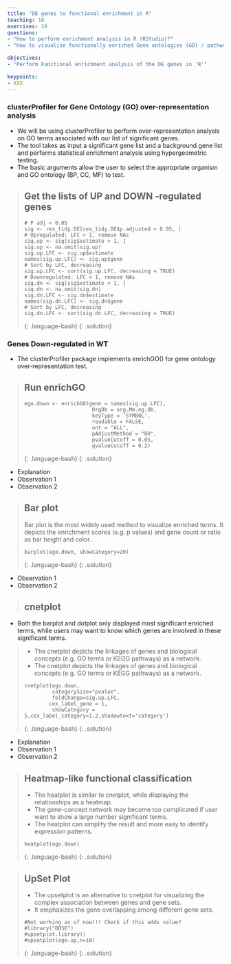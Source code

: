 ```yaml
---
title: "DE genes to functional enrichment in R"
teaching: 10
exercises: 10
questions:
- "How to perform enrichment analysis in R (RStudio)?"
- "How to visualise functionally enriched Gene ontologies (GO) / pathways as networks?"

objectives:
- "Perform Functional enrichment analysis of the DE genes in 'R'"

keypoints:
- XXX
---
```


### clusterProfiler for Gene Ontology (GO) over-representation analysis 
- We will be using clusterProfiler to perform over-representation analysis on GO terms associated with our list of significant genes. 
- The tool takes as input a significant gene list and a background gene list and performs statistical enrichment analysis using hypergeometric testing.
- The basic arguments allow the user to select the appropriate organism and GO ontology (BP, CC, MF) to test.

> ## Get the lists of UP and DOWN -regulated genes 
> ```
> # P adj < 0.05 
> sig <- res_tidy.DE[res_tidy.DE$p.adjusted < 0.05, ]
> # Upregulated: LFC > 1, remove NAs
> sig.up <- sig[sig$estimate > 1, ]
> sig.up <- na.omit(sig.up)
> sig.up.LFC <- sig.up$estimate
> names(sig.up.LFC) <- sig.up$gene
> # Sort by LFC, decreasing
> sig.up.LFC <- sort(sig.up.LFC, decreasing = TRUE)
> # Downregulated: LFC < 1, remove NAs
> sig.dn <- sig[sig$estimate < 1, ]
> sig.dn <- na.omit(sig.dn)
> sig.dn.LFC <- sig.dn$estimate
> names(sig.dn.LFC) <- sig.dn$gene
> # Sort by LFC, decreasing
> sig.dn.LFC <- sort(sig.dn.LFC, decreasing = TRUE)
> ```
> {: .language-bash}
{: .solution}

### Genes Down-regulated in WT
- The clusterProfiler package implements enrichGO() for gene ontology over-representation test.
> ## Run enrichGO
> ~~~
> ego.down <- enrichGO(gene = names(sig.up.LFC),
>                       OrgDb = org.Mm.eg.db, 
>                       keyType = 'SYMBOL',
>                       readable = FALSE,
>                       ont = "ALL",
>                       pAdjustMethod = "BH",
>                       pvalueCutoff = 0.05, 
>                       qvalueCutoff = 0.2)
> ~~~
> {: .language-bash}
{: .solution}

- Explanation 
- Observation 1
- Observation 2

> ## Bar plot
> Bar plot is the most widely used method to visualize enriched terms. 
> It depicts the enrichment scores (e.g. p values) and gene count or ratio as bar height and color.
> ```{r, fig.height=7, fig.width=6}
> barplot(ego.down, showCategory=20)
> ```
> {: .language-bash}
{: .solution}

- Observation 1
- Observation 2


> ## cnetplot
- Both the barplot and dotplot only displayed most significant enriched terms, while users may want to know which genes are involved in these significant terms. 
> - The cnetplot depicts the linkages of genes and biological concepts (e.g. GO terms or KEGG pathways) as a network.
> - The cnetplot depicts the linkages of genes and biological concepts (e.g. GO terms or KEGG pathways) as a network.
> ```{r}
> cnetplot(ego.down, 
>          categorySize="pvalue", 
>          foldChange=sig.up.LFC,
>         cex_label_gene = 1,
>          showCategory = 5,cex_label_category=1.2,shadowtext='category')
> ```
> {: .language-bash}
{: .solution}

- Explanation 
- Observation 1
- Observation 2

> ## Heatmap-like functional classification
> - The heatplot is similar to cnetplot, while displaying the relationships as a heatmap. 
> - The gene-concept network may become too complicated if user want to show a large number significant terms. 
> - The heatplot can simplify the result and more easy to identify expression patterns.
> ```{r}
> heatplot(ego.down)
> ```
> {: .language-bash}
{: .solution}

> ## UpSet Plot
> - The upsetplot is an alternative to cnetplot for visualizing the complex association between genes and gene sets. 
> - It emphasizes the gene overlapping among different gene sets.
> ```{r}
> #Not working as of now!!! Check if this adds value?
> #library("DOSE")
> #upsetplot.library()
> #upsetplot(ego.up,n=10)
> ```
> {: .language-bash}
{: .solution}

